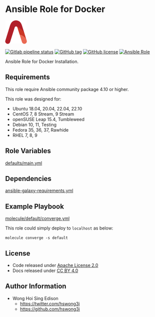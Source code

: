 # Ansible Role for Docker

<a href="https://alvistack.com" title="AlviStack" target="_blank"><img src="/alvistack.svg" height="75" alt="AlviStack"></a>

[![Gitlab pipeline status](https://img.shields.io/gitlab/pipeline/alvistack/ansible-role-docker/master)](https://gitlab.com/alvistack/ansible-role-docker/-/pipelines)
[![GitHub tag](https://img.shields.io/github/tag/alvistack/ansible-role-docker.svg)](https://github.com/alvistack/ansible-role-docker/tags)
[![GitHub license](https://img.shields.io/github/license/alvistack/ansible-role-docker.svg)](https://github.com/alvistack/ansible-role-docker/blob/master/LICENSE)
[![Ansible Role](https://img.shields.io/badge/galaxy-alvistack.docker-blue.svg)](https://galaxy.ansible.com/alvistack/docker)

Ansible Role for Docker Installation.

## Requirements

This role require Ansible community package 4.10 or higher.

This role was designed for:

  - Ubuntu 18.04, 20.04, 22.04, 22.10
  - CentOS 7, 8 Stream, 9 Stream
  - openSUSE Leap 15.4, Tumbleweed
  - Debian 10, 11, Testing
  - Fedora 35, 36, 37, Rawhide
  - RHEL 7, 8, 9

## Role Variables

[defaults/main.yml](defaults/main.yml)

## Dependencies

[ansible-galaxy-requirements.yml](ansible-galaxy-requirements.yml)

## Example Playbook

[molecule/default/converge.yml](molecule/default/converge.yml)

This role could simply deploy to `localhost` as below:

    molecule converge -s default

## License

  - Code released under [Apache License 2.0](LICENSE)
  - Docs released under [CC BY 4.0](http://creativecommons.org/licenses/by/4.0/)

## Author Information

  - Wong Hoi Sing Edison
      - <https://twitter.com/hswong3i>
      - <https://github.com/hswong3i>
